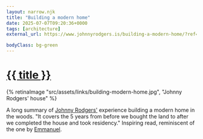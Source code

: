 ```yaml
---
layout: narrow.njk
title: "Building a modern home"
date: 2025-07-07T09:20:36+0000
tags: [architecture]
external_url: https://www.johnnyrodgers.is/building-a-modern-home/?ref=daniel.pizza

bodyClass: bg-green
---
```

<h1><a href="{{ external_url }}">{{ title }}</a></h1>

{% retinaImage "src/assets/links/building-modern-home.jpg", "Johnny Rodgers' house" %}

A long summary of [Johnny Rodgers'](https://twitter.com/johnnyrodgersis?ref=daniel.pizza "Johnny Rodgers on Twitter") experience building a modern home in the woods. "It covers the 5 years from before we bought the land to after we completed the house and took residency." Inspiring read, reminiscent of the one by [Emmanuel](https://twitter.com/equartey?ref=daniel.pizza "Emmanuel Quartey on Twitter").
